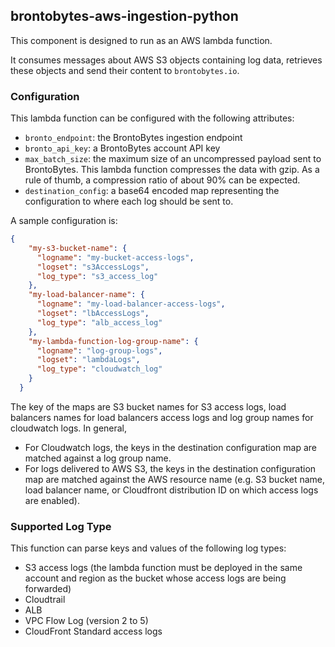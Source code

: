 ## brontobytes-aws-ingestion-python

This component is designed to run as an AWS lambda function.

It consumes messages about AWS S3 objects containing log data, retrieves these objects and send their content to 
`brontobytes.io`.

### Configuration

This lambda function can be configured with the following attributes:

- `bronto_endpoint`: the BrontoBytes ingestion endpoint
- `bronto_api_key`: a BrontoBytes account API key
- `max_batch_size`: the maximum size of an uncompressed payload sent to BrontoBytes. This lambda function compresses 
the data with gzip. As a rule of thumb, a compression ratio of about 90% can be expected.
- `destination_config`: a base64 encoded map representing the configuration to where each log should be sent to. 

A sample configuration is:
```json
{
    "my-s3-bucket-name": {
      "logname": "my-bucket-access-logs",
      "logset": "s3AccessLogs",
      "log_type": "s3_access_log"
    },
    "my-load-balancer-name": {
      "logname": "my-load-balancer-access-logs",
      "logset": "lbAccessLogs",
      "log_type": "alb_access_log"
    },
    "my-lambda-function-log-group-name": {
      "logname": "log-group-logs",
      "logset": "lambdaLogs",
      "log_type": "cloudwatch_log"
    }
  }
```
The key of the maps are S3 bucket names for S3 access logs, 
load balancers names for load balancers access logs and log group names for cloudwatch logs. In general, 
- For Cloudwatch logs, the keys in the destination configuration map are matched against a log group name.
- For logs delivered to AWS S3, the keys in the destination configuration map are matched against the AWS 
resource name (e.g. S3 bucket name, load balancer name, or Cloudfront distribution ID on which access logs are enabled).

### Supported Log Type

This function can parse keys and values of the following log types:
- S3 access logs (the lambda function must be deployed in the same account and region as the bucket whose access 
logs are being forwarded)
- Cloudtrail
- ALB
- VPC Flow Log (version 2 to 5)
- CloudFront Standard access logs
